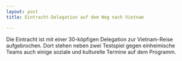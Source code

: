 ```yaml
---
layout: post
title: Eintracht-Delegation auf dem Weg nach Vietnam

---
```


Die Eintracht ist mit einer 30-köpfigen Delegation zur Vietnam-Reise aufgebrochen. Dort stehen neben zwei Testspiel gegen einheimische Teams auch einige soziale und kulturelle Termine auf dem Programm.


